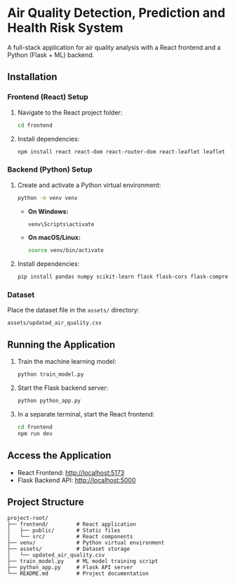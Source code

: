 # Air Quality Detection, Prediction and Health Risk System

A full-stack application for air quality analysis with a React frontend and a Python (Flask + ML) backend.

## Installation

### Frontend (React) Setup
1. Navigate to the React project folder:
   ```bash
   cd frontend
   ```
2. Install dependencies:
   ```bash
   npm install react react-dom react-router-dom react-leaflet leaflet d3 recharts sweetalert2 tailwindcss @tailwindcss/vite
   ```

### Backend (Python) Setup
1. Create and activate a Python virtual environment:
   ```bash
   python -m venv venv
   ```
   - **On Windows:**
     ```bash
     venv\Scripts\activate
     ```
   - **On macOS/Linux:**
     ```bash
     source venv/bin/activate
     ```
2. Install dependencies:
   ```bash
   pip install pandas numpy scikit-learn flask flask-cors flask-compress python-dotenv
   ```

### Dataset
Place the dataset file in the `assets/` directory:
```
assets/updated_air_quality.csv
```

## Running the Application

1. Train the machine learning model:
   ```bash
   python train_model.py
   ```
2. Start the Flask backend server:
   ```bash
   python python_app.py
   ```
3. In a separate terminal, start the React frontend:
   ```bash
   cd frontend
   npm run dev
   ```

## Access the Application
- React Frontend: [http://localhost:5173](http://localhost:5173)
- Flask Backend API: [http://localhost:5000](http://localhost:5000)

## Project Structure
```
project-root/
├── frontend/         # React application
│   ├── public/       # Static files
│   └── src/          # React components
├── venv/             # Python virtual environment
├── assets/           # Dataset storage
│   └── updated_air_quality.csv
├── train_model.py    # ML model training script
├── python_app.py     # Flask API server
└── README.md         # Project documentation
```



